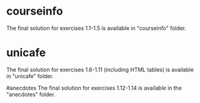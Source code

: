 # courseinfo
The final solution for exercises 1.1-1.5 is available in "courseinfo" folder.

# unicafe
The final solution for exercises 1.6-1.11 (including HTML tables) is available in "unicafe" folder.

#anecdotes 
The final solution for exercises 1.12-1.14 is available in the "anecdotes" folder.
